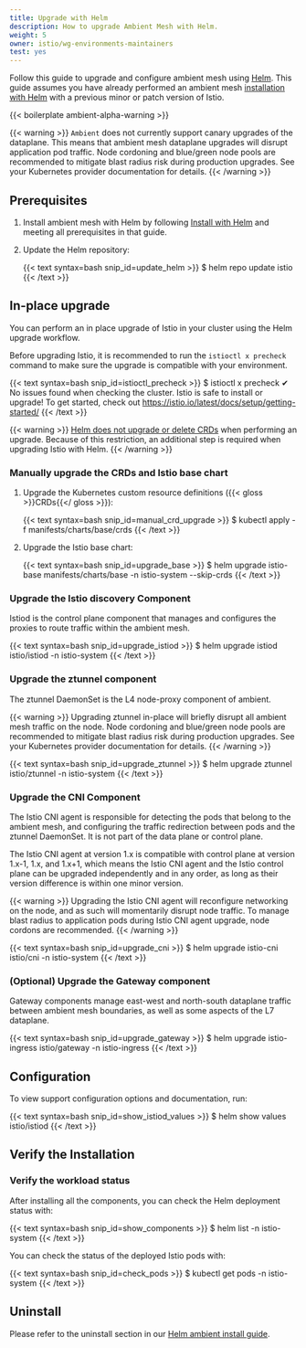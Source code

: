 ```yaml
---
title: Upgrade with Helm
description: How to upgrade Ambient Mesh with Helm.
weight: 5
owner: istio/wg-environments-maintainers
test: yes
---
```


Follow this guide to upgrade and configure ambient mesh using
[Helm](https://helm.sh/docs/).  This guide assumes you have already performed an ambient mesh
[installation with Helm](/docs/ops/ambient/install/helm-installation/) with a previous minor or patch version of Istio.

{{< boilerplate ambient-alpha-warning >}}

{{< warning >}}
`Ambient` does not currently support canary upgrades of the dataplane. This means that ambient mesh dataplane upgrades will disrupt application pod traffic. Node cordoning and blue/green node pools are recommended to mitigate blast radius risk during production upgrades. See your Kubernetes provider documentation for details.
{{< /warning >}}

## Prerequisites

1. Install ambient mesh with Helm by following [Install with Helm](/docs/ops/ambient/install/helm-installation/) and meeting all prerequisites in that guide.

1. Update the Helm repository:

    {{< text syntax=bash snip_id=update_helm >}}
    $ helm repo update istio
    {{< /text >}}

## In-place upgrade

You can perform an in place upgrade of Istio in your cluster using the Helm
upgrade workflow.

Before upgrading Istio, it is recommended to run the `istioctl x precheck` command to make sure the upgrade is compatible with your environment.

{{< text syntax=bash snip_id=istioctl_precheck >}}
$ istioctl x precheck
✔ No issues found when checking the cluster. Istio is safe to install or upgrade!
  To get started, check out <https://istio.io/latest/docs/setup/getting-started/>
{{< /text >}}

{{< warning >}}
[Helm does not upgrade or delete CRDs](https://helm.sh/docs/chart_best_practices/custom_resource_definitions/#some-caveats-and-explanations) when performing an upgrade. Because of this restriction, an additional step is required when upgrading Istio with Helm.
{{< /warning >}}

### Manually upgrade the CRDs and Istio base chart

1. Upgrade the Kubernetes custom resource definitions ({{< gloss >}}CRDs{{</ gloss >}}):

    {{< text syntax=bash snip_id=manual_crd_upgrade >}}
    $ kubectl apply -f manifests/charts/base/crds
    {{< /text >}}

1. Upgrade the Istio base chart:

    {{< text syntax=bash snip_id=upgrade_base >}}
    $ helm upgrade istio-base manifests/charts/base -n istio-system --skip-crds
    {{< /text >}}

### Upgrade the Istio discovery Component

Istiod is the control plane component that manages and configures the proxies to route traffic within the ambient mesh.

{{< text syntax=bash snip_id=upgrade_istiod >}}
$ helm upgrade istiod istio/istiod -n istio-system
{{< /text >}}

### Upgrade the ztunnel component

The ztunnel DaemonSet is the L4 node-proxy component of ambient.

{{< warning >}}
Upgrading ztunnel in-place will briefly disrupt all ambient mesh traffic on the node.
Node cordoning and blue/green node pools are recommended to mitigate blast radius risk during production upgrades. See your Kubernetes provider documentation for details.
{{< /warning >}}

{{< text syntax=bash snip_id=upgrade_ztunnel >}}
$ helm upgrade ztunnel istio/ztunnel -n istio-system
{{< /text >}}

### Upgrade the CNI Component

The Istio CNI agent is responsible for detecting the pods that belong to the ambient mesh, and configuring the traffic redirection between pods and the ztunnel DaemonSet. It is not part of the data plane or control plane.

The Istio CNI agent at version 1.x is compatible with control plane at version 1.x-1, 1.x, and 1.x+1, which means the Istio CNI agent and the Istio control plane can be upgraded independently and in any order, as long as their version difference is within one minor version.

{{< warning >}}
Upgrading the Istio CNI agent will reconfigure networking on the node, and as such will momentarily disrupt node traffic. To manage blast radius to application pods during Istio CNI agent upgrade, node cordons are recommended.
{{< /warning >}}

{{< text syntax=bash snip_id=upgrade_cni >}}
$ helm upgrade istio-cni istio/cni -n istio-system
{{< /text >}}

### (Optional) Upgrade the Gateway component

Gateway components manage east-west and north-south dataplane traffic between ambient mesh boundaries, as well as some aspects of the L7 dataplane.

{{< text syntax=bash snip_id=upgrade_gateway >}}
$ helm upgrade istio-ingress istio/gateway -n istio-ingress
{{< /text >}}

## Configuration

To view support configuration options and documentation, run:

{{< text syntax=bash snip_id=show_istiod_values >}}
$ helm show values istio/istiod
{{< /text >}}

## Verify the Installation

### Verify the workload status

After installing all the components, you can check the Helm deployment status with:

{{< text syntax=bash snip_id=show_components >}}
$ helm list -n istio-system
{{< /text >}}

You can check the status of the deployed Istio pods with:

{{< text syntax=bash snip_id=check_pods >}}
$ kubectl get pods -n istio-system
{{< /text >}}

## Uninstall

Please refer to the uninstall section in our [Helm ambient install guide](/docs/ops/ambient/install/helm-installation/#uninstall).

